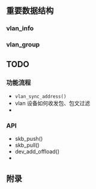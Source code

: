 



## 重要数据结构

### vlan_info



### vlan_group





## TODO

### 功能流程

* `vlan_sync_address()` 
* vlan 设备如何收发包、包文过滤
* 

### API

* skb_push()
* skb_pull()
* dev_add_offload()
* 



## 附录

